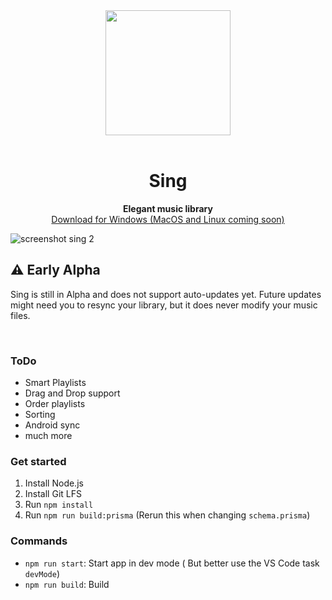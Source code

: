 <div align="center">
  <img src="./buildResources/icon.png" width="200" height="200">
</div>
  <br/>
<h1 align="center">Sing</h1>
<p align="center">
  <b>Elegant music library</b>
  <br/>
  <a href="https://github.com/Visual-Dawg/sing/releases">Download for Windows (MacOS and Linux coming soon)</a>
</p>

![screenshot sing 2](https://user-images.githubusercontent.com/28539403/217030031-0f96f515-079a-436e-8b32-d4afe72586d3.png)



## ⚠️ Early Alpha

Sing is still in Alpha and does not support auto-updates yet. Future updates might need you to resync your library, but it does never modify your music files.

<br/>




### ToDo

- Smart Playlists
- Drag and Drop support
- Order playlists
- Sorting
- Android sync
- much more

### Get started

1. Install Node.js
2. Install Git LFS
3. Run `npm install`
4. Run `npm run build:prisma` (Rerun this when changing `schema.prisma`)

### Commands

- `npm run start`: Start app in dev mode ( But better use the VS Code task `devMode`)
- `npm run build`: Build

